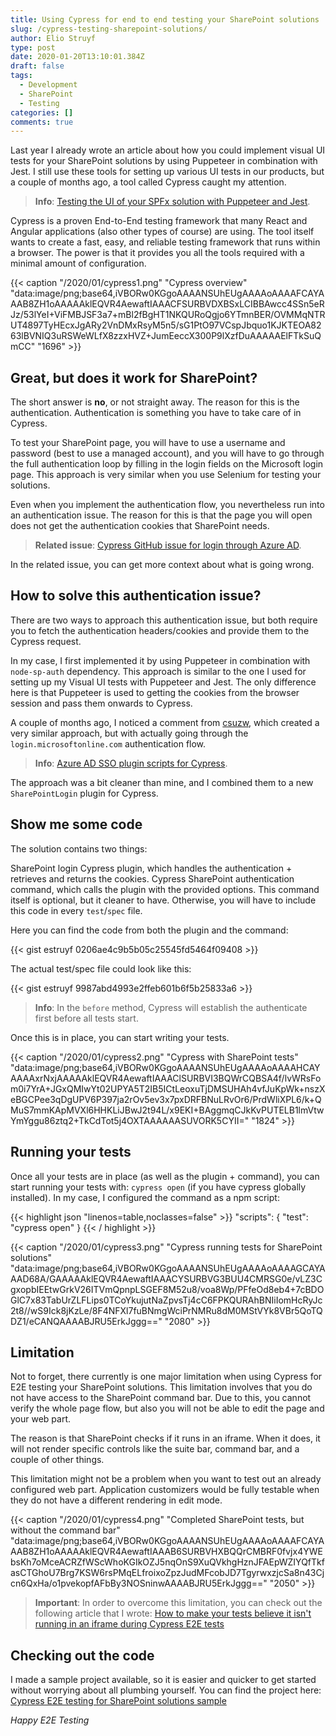 ```yaml
---
title: Using Cypress for end to end testing your SharePoint solutions
slug: /cypress-testing-sharepoint-solutions/
author: Elio Struyf
type: post
date: 2020-01-20T13:10:01.384Z
draft: false
tags:
  - Development
  - SharePoint
  - Testing
categories: []
comments: true
---
```


Last year I already wrote an article about how you could implement visual UI tests for your SharePoint solutions by using Puppeteer in combination with Jest. I still use these tools for setting up various UI tests in our products, but a couple of months ago, a tool called Cypress caught my attention.

> **Info**: [Testing the UI of your SPFx solution with Puppeteer and Jest](https://www.eliostruyf.com/testing-the-ui-of-your-spfx-solution-with-puppeteer-and-jest/).

Cypress is a proven End-to-End testing framework that many React and Angular applications (also other types of course) are using. The tool itself wants to create a fast, easy, and reliable testing framework that runs within a browser. The power is that it provides you all the tools required with a minimal amount of configuration.

{{< caption "/2020/01/cypress1.png" "Cypress overview"  "data:image/png;base64,iVBORw0KGgoAAAANSUhEUgAAAAoAAAAFCAYAAAB8ZH1oAAAAAklEQVR4AewaftIAAACFSURBVDXBSxLCIBBAwcc4SSn5eRJz/53lYeI+ViFMBJSF3a7+mBl2fBgHT1NKQURoQgjo6YTmnBER/OVMMqNTRUT4897TyHEcxJgARy2VnDMxRsyM5n5/sG1PtO97VCspJbquo1KJKTEOA8263lBVNIQ3uRSWeWLfX8zzxHVZ+JumEeccX300P9lXzfDuAAAAAElFTkSuQmCC" "1696" >}}

## Great, but does it work for SharePoint?

The short answer is **no**, or not straight away. The reason for this is the authentication. Authentication is something you have to take care of in Cypress. 

To test your SharePoint page, you will have to use a username and password (best to use a managed account), and you will have to go through the full authentication loop by filling in the login fields on the Microsoft login page. This approach is very similar when you use Selenium for testing your solutions.

Even when you implement the authentication flow, you nevertheless run into an authentication issue. The reason for this is that the page you will open does not get the authentication cookies that SharePoint needs.

> **Related issue**: [Cypress GitHub issue for login through Azure AD](https://github.com/cypress-io/cypress/issues/1342).

In the related issue, you can get more context about what is going wrong.

## How to solve this authentication issue?

There are two ways to approach this authentication issue, but both require you to fetch the authentication headers/cookies and provide them to the Cypress request.

In my case, I first implemented it by using Puppeteer in combination with `node-sp-auth` dependency. This approach is similar to the one I used for setting up my Visual UI tests with Puppeteer and Jest. The only difference here is that Puppeteer is used to getting the cookies from the browser session and pass them onwards to Cypress.

A couple of months ago, I noticed a comment from [csuzw](https://github.com/csuzw), which created a very similar approach, but with actually going through the `login.microsoftonline.com` authentication flow.

> **Info**: [Azure AD SSO plugin scripts for Cypress](https://gist.github.com/csuzw/845b589549b61d3a5fe18e49592e166f). 

The approach was a bit cleaner than mine, and I combined them to a new `SharePointLogin` plugin for Cypress.

## Show me some code

The solution contains two things:

SharePoint login Cypress plugin, which handles the authentication + retrieves and returns the cookies.
Cypress SharePoint authentication command, which calls the plugin with the provided options. This command itself is optional, but it cleaner to have. Otherwise, you will have to include this code in every `test`/`spec` file.

Here you can find the code from both the plugin and the command:

{{< gist estruyf 0206ae4c9b5b05c25545fd5464f09408 >}}

The actual test/spec file could look like this:

{{< gist estruyf 9987abd4993e2ffeb601b6f5b25833a6 >}}

> **Info**: In the `before` method, Cypress will establish the authenticate first before all tests start. 

Once this is in place, you can start writing your tests.

{{< caption "/2020/01/cypress2.png" "Cypress with SharePoint tests"  "data:image/png;base64,iVBORw0KGgoAAAANSUhEUgAAAAoAAAAHCAYAAAAxrNxjAAAAAklEQVR4AewaftIAAAClSURBVI3BQWrCQBSA4f/lvWRsFom0i7YrA+JGxQMIwYt02UPYA5T2IB5ICtLeoxuTjDMSUHAh4vfJuKpWk+nszXeBGCPee3qDgUPV6P397ja2rOv5ev3x7pxDRFBNuLRvOr6/PrdWliXPL6/k+QMuS7mmKApMVXl6HHKLiJBwJ2t94L/x9EKI+BAggmqCJkKvPUTELB1lmVtwYmYggu86ztq2+TkCdTot5j4OXTAAAAAASUVORK5CYII=" "1824" >}}

## Running your tests

Once all your tests are in place (as well as the plugin + command), you can start running your tests with: `cypress open` (if you have cypress globally installed). In my case, I configured the command as a npm script:

{{< highlight json "linenos=table,noclasses=false" >}}
"scripts": {
  "test": "cypress open"
}
{{< / highlight >}}

{{< caption "/2020/01/cypress3.png" "Cypress running tests for SharePoint solutions"  "data:image/png;base64,iVBORw0KGgoAAAANSUhEUgAAAAoAAAAGCAYAAAD68A/GAAAAAklEQVR4AewaftIAAACYSURBVG3BUU4CMRSG0e/vLZ3CgxopbIEEtwGrkV26ITVmQpnpLSGEF8M52u8/voa8Wp/PFfeOd8eb4+7cBDOGlC7x83TabUrZLFLips0TCoYkujutNaZpvsTj4cC6FPKQURAhBNIiIomHcRyJc2t8//wS9Ick8jKzLe/8F4NFXl7fuBNmgWciPrNMRu8dM0MStVYk8VBr5QoTQDZ1/eCANQAAAABJRU5ErkJggg==" "2080" >}}

## Limitation

Not to forget, there currently is one major limitation when using Cypress for E2E testing your SharePoint solutions. This limitation involves that you do not have access to the SharePoint command bar. Due to this, you cannot verify the whole page flow, but also you will not be able to edit the page and your web part.

The reason is that SharePoint checks if it runs in an iframe. When it does, it will not render specific controls like the suite bar, command bar, and a couple of other things.

This limitation might not be a problem when you want to test out an already configured web part. Application customizers would be fully testable when they do not have a different rendering in edit mode.

{{< caption "/2020/01/cypress4.png" "Completed SharePoint tests, but without the command bar"  "data:image/png;base64,iVBORw0KGgoAAAANSUhEUgAAAAoAAAAFCAYAAAB8ZH1oAAAAAklEQVR4AewaftIAAAB6SURBVHXBQQrCMBRF0fvjx4YWEbsKh7oMceACRZfWScWhoKGIkOZJ5nqOnS9XuQVkhgHznJFAEpWZIYQfTkfasCTGhoU7Brg7KSW6rsPMqELfroixoZpzJudMFcobJD7TgyrwxzjcSa8n43Cjcn6QxHa/o1pvekopfAFbBy3NOSninwAAAABJRU5ErkJggg==" "2050" >}}

<blockquote class="important">
<p><strong>Important</strong>: In order to overcome this limitation, you can check out the following article that I wrote: <a href="https://www.eliostruyf.com/tests-running-iframe-cypress-e2e-tests/" title="How to make your tests believe it isn't running in an iframe during Cypress
  E2E tests">How to make your tests believe it isn't running in an iframe during Cypress
  E2E tests</a></p>
</blockquote>

## Checking out the code

I made a sample project available, so it is easier and quicker to get started without worrying about all plumbing yourself. You can find the project here: [Cypress E2E testing for SharePoint solutions sample](https://github.com/estruyf/cypress-sharepoint-sample)

*Happy E2E Testing*
